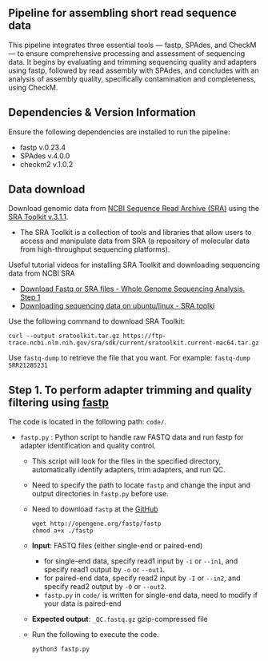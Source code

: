 ## Pipeline for assembling short read sequence data
This pipeline integrates three essential tools — fastp, SPAdes, and CheckM — to ensure comprehensive processing and assessment of sequencing data. It begins by evaluating and trimming sequencing quality and adapters using fastp, followed by read assembly with SPAdes, and concludes with an analysis of assembly quality, specifically contamination and completeness, using CheckM.

## Dependencies & Version Information
Ensure the following dependencies are installed to run the pipeline:

- fastp v.0.23.4
- SPAdes v.4.0.0
- checkm2 v.1.0.2

## Data download
Download genomic data from [NCBI Sequence Read Archive (SRA)](https://www.ncbi.nlm.nih.gov/sra) using the [SRA Toolkit v.3.1.1](https://github.com/ncbi/sra-tools).
- The SRA Toolkit is a collection of tools and libraries that allow users to access and manipulate data from SRA (a repository of molecular data from high-throughput sequencing platforms).

Useful tutorial videos for installing SRA Toolkit and downloading sequencing data from NCBI SRA
- [Download Fastq or SRA files - Whole Genome Sequencing Analysis. Step 1](https://www.youtube.com/watch?v=dZGf8D2WO44)
- [Downloading sequencing data on ubuntu/linux - SRA toolki](https://www.youtube.com/watch?v=E1n-Z2HDAD0)

Use the following command to download SRA Toolkit:
```
curl --output sratoolkit.tar.gz https://ftp-trace.ncbi.nlm.nih.gov/sra/sdk/current/sratoolkit.current-mac64.tar.gz
```

Use `fastq-dump` <SRR-of-interest> to retrieve the file that you want. For example: `fastq-dump SRR21285231`

## Step 1. To perform adapter trimming and quality filtering using [fastp](https://doi.org/10.1093/bioinformatics/bty560)
The code is located in the following path: `code/`.
- `fastp.py` : Python script to handle raw FASTQ data and run fastp for adapter identification and quality control.
  - This script will look for the files in the specified directory, automatically identify adapters, trim adapters, and run QC.
  - Need to specify the path to locate `fastp` and change the input and output directories in `fastp.py` before use.
  - Need to download `fastp` at the [GitHub](https://github.com/OpenGene/fastp)
    
    ```
    wget http://opengene.org/fastp/fastp
    chmod a+x ./fastp
    ```
  - **Input**: FASTQ files (either single-end or paired-end)
    - for single-end data, specify read1 input by `-i` or `--in1`, and specify read1 output by `-o` or `--out1`.
    - for paired-end data, specify read2 input by `-I` or `--in2`, and specify read2 output by `-O` or `--out2`.
    - `fastp.py` in `code/` is written for single-end data, need to modify if your data is paired-end
  - **Expected output**: `_QC.fastq.gz` gzip-compressed file
  - Run the following to execute the code.
    
    ```
    python3 fastp.py
    ```
